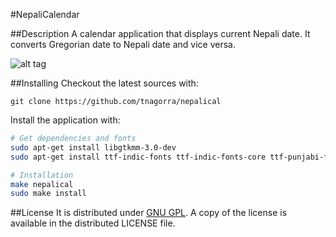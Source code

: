 #NepaliCalendar

##Description
A calendar application that displays current Nepali date. It converts Gregorian date to Nepali date and vice versa.

![alt tag](https://cloud.githubusercontent.com/assets/4928045/8354146/5aeef82e-1b65-11e5-8e60-527f938f42f0.png)

##Installing
Checkout the latest sources with:

    git clone https://github.com/tnagorra/nepalical

Install the application with:

```bash
# Get dependencies and fonts
sudo apt-get install libgtkmm-3.0-dev
sudo apt-get install ttf-indic-fonts ttf-indic-fonts-core ttf-punjabi-fonts

# Installation
make nepalical
sudo make install
```

##License
It is distributed under [GNU GPL][1]. A copy of the license is available in the distributed LICENSE file.


[1]: http://www.gnu.org/licenses/gpl.txt


